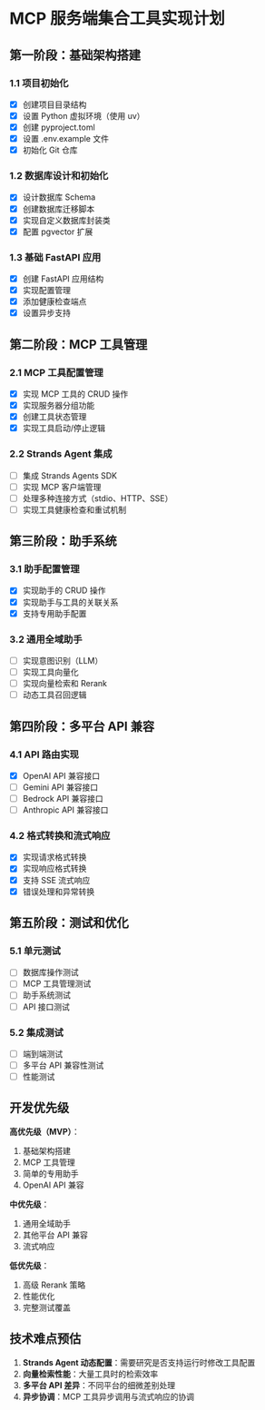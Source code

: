 # MCP 服务端集合工具实现计划

## 第一阶段：基础架构搭建

### 1.1 项目初始化
- [x] 创建项目目录结构
- [x] 设置 Python 虚拟环境（使用 uv）
- [x] 创建 pyproject.toml
- [x] 设置 .env.example 文件
- [x] 初始化 Git 仓库

### 1.2 数据库设计和初始化
- [x] 设计数据库 Schema
- [x] 创建数据库迁移脚本
- [x] 实现自定义数据库封装类
- [x] 配置 pgvector 扩展

### 1.3 基础 FastAPI 应用
- [x] 创建 FastAPI 应用结构
- [x] 实现配置管理
- [x] 添加健康检查端点
- [x] 设置异步支持

## 第二阶段：MCP 工具管理

### 2.1 MCP 工具配置管理
- [x] 实现 MCP 工具的 CRUD 操作
- [x] 实现服务器分组功能
- [x] 创建工具状态管理
- [x] 实现工具启动/停止逻辑

### 2.2 Strands Agent 集成
- [ ] 集成 Strands Agents SDK
- [ ] 实现 MCP 客户端管理
- [ ] 处理多种连接方式（stdio、HTTP、SSE）
- [ ] 实现工具健康检查和重试机制

## 第三阶段：助手系统

### 3.1 助手配置管理
- [x] 实现助手的 CRUD 操作
- [x] 实现助手与工具的关联关系
- [x] 支持专用助手配置

### 3.2 通用全域助手
- [ ] 实现意图识别（LLM）
- [ ] 实现工具向量化
- [ ] 实现向量检索和 Rerank
- [ ] 动态工具召回逻辑

## 第四阶段：多平台 API 兼容

### 4.1 API 路由实现
- [x] OpenAI API 兼容接口
- [ ] Gemini API 兼容接口
- [ ] Bedrock API 兼容接口
- [ ] Anthropic API 兼容接口

### 4.2 格式转换和流式响应
- [x] 实现请求格式转换
- [x] 实现响应格式转换
- [x] 支持 SSE 流式响应
- [x] 错误处理和异常转换

## 第五阶段：测试和优化

### 5.1 单元测试
- [ ] 数据库操作测试
- [ ] MCP 工具管理测试
- [ ] 助手系统测试
- [ ] API 接口测试

### 5.2 集成测试
- [ ] 端到端测试
- [ ] 多平台 API 兼容性测试
- [ ] 性能测试

## 开发优先级

**高优先级（MVP）**：
1. 基础架构搭建
2. MCP 工具管理
3. 简单的专用助手
4. OpenAI API 兼容

**中优先级**：
1. 通用全域助手
2. 其他平台 API 兼容
3. 流式响应

**低优先级**：
1. 高级 Rerank 策略
2. 性能优化
3. 完整测试覆盖

## 技术难点预估

1. **Strands Agent 动态配置**：需要研究是否支持运行时修改工具配置
2. **向量检索性能**：大量工具时的检索效率
3. **多平台 API 差异**：不同平台的细微差别处理
4. **异步协调**：MCP 工具异步调用与流式响应的协调
